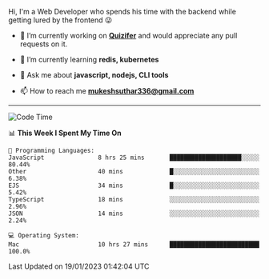 Hi, I'm a Web Developer who spends his time with the backend while getting lured by the frontend 😜

- 🔭 I’m currently working on **[Quizifer](https://github.com/SutharMukesh/Quizifer/)** and would appreciate any pull requests on it.

- 🌱 I’m currently learning **redis, kubernetes**

- 💬 Ask me about **javascript, nodejs, CLI tools**

- 📫 How to reach me **mukeshsuthar336@gmail.com**

---
<!--START_SECTION:waka-->
![Code Time](http://img.shields.io/badge/Code%20Time-2%2C083%20hrs%2030%20mins-blue)

📊 **This Week I Spent My Time On** 

```text
💬 Programming Languages: 
JavaScript               8 hrs 25 mins       ████████████████████░░░░░   80.44% 
Other                    40 mins             █░░░░░░░░░░░░░░░░░░░░░░░░   6.38% 
EJS                      34 mins             █░░░░░░░░░░░░░░░░░░░░░░░░   5.42% 
TypeScript               18 mins             ░░░░░░░░░░░░░░░░░░░░░░░░░   2.96% 
JSON                     14 mins             ░░░░░░░░░░░░░░░░░░░░░░░░░   2.24%

💻 Operating System: 
Mac                      10 hrs 27 mins      █████████████████████████   100.0%

```


 Last Updated on 19/01/2023 01:42:04 UTC
<!--END_SECTION:waka-->
